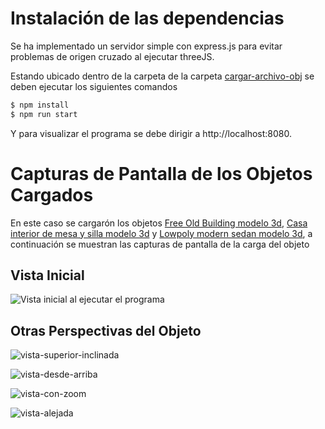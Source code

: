 # Instalación de las dependencias

Se ha implementado un servidor simple con express.js para evitar problemas de origen cruzado al ejecutar threeJS.

Estando ubicado dentro de la carpeta de la carpeta [cargar-archivo-obj](https://github.com/timetravel-1010/computer-graphics/tree/main/lab4/actividad-2-2/carga-archivo-obj) se deben ejecutar los siguientes comandos
```bash
$ npm install
$ npm run start
```

Y para visualizar el programa se debe dirigir a http://localhost:8080.


# Capturas de Pantalla de los Objetos Cargados

En este caso se cargarón los objetos [Free Old Building modelo 3d](https://www.turbosquid.com/es/3d-models/free-old-building-3d-model-1929812), [Casa interior de mesa y silla modelo 3d](https://www.turbosquid.com/es/3d-models/3d-table-and-chair-interior-home-1808494) y [Lowpoly modern sedan modelo 3d](https://www.turbosquid.com/es/3d-models/3d-lowpoly-modern-sedan-1935192), a continuación se muestran las capturas de pantalla de la carga del objeto

## Vista Inicial

![Vista inicial al ejecutar el programa](https://user-images.githubusercontent.com/83485551/183272422-8f8d0ff7-9ab4-4a48-8bf9-5bdfecb0950a.png)


## Otras Perspectivas del Objeto

![vista-superior-inclinada](https://user-images.githubusercontent.com/83485551/183272479-64ec6e0c-8c50-435c-853d-d76c1c87d49a.png)

![vista-desde-arriba](https://user-images.githubusercontent.com/83485551/183272505-0258fb23-4724-4331-af82-35d98c6d2037.png)

![vista-con-zoom](https://user-images.githubusercontent.com/83485551/183272532-afe4802d-1c7f-4a6e-954c-dfbfef2d6559.png)

![vista-alejada](https://user-images.githubusercontent.com/83485551/183272545-c128df66-25ab-48b1-bb79-17b5cefc0df8.png)